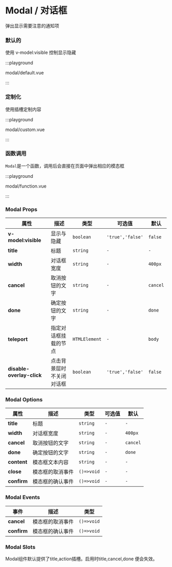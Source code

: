 # Modal / 对话框

弹出显示需要注意的通知项

### 默认的

使用 v-model:visible 控制显示隐藏

:::playground

modal/default.vue

:::

### 定制化

使用插槽定制内容

:::playground

modal/custom.vue

:::

### 函数调用

`Modal`是一个函数，调用后会直接在页面中弹出相应的模态框

:::playground

modal/function.vue

:::

### Modal Props

| 属性                      | 描述                     | 类型          | 可选值           | 默认     |
| ------------------------- | ------------------------ | ------------- | ---------------- | -------- |
| **v-model:visible**       | 显示与隐藏               | `boolean`     | `'true','false'` | `false`  |
| **title**                 | 标题                     | `string`      | `-`              | `-`      |
| **width**                 | 对话框宽度               | `string`      | `-`              | `400px`  |
| **cancel**                | 取消按钮的文字           | `string`      | `-`              | `cancel` |
| **done**                  | 确定按钮的文字           | `string`      | `-`              | `done`   |
| **teleport**              | 指定对话框挂载的节点     | `HTMLElement` | `-`              | `body`   |
| **disable-overlay-click** | 点击背景层时不关闭对话框 | `boolean`     | `'true','false'` | `false`  |

### Modal Options

| 属性        | 描述             | 类型       | 可选值 | 默认     |
| ----------- | ---------------- | ---------- | ------ | -------- |
| **title**   | 标题             | `string`   | `-`    | `-`      |
| **width**   | 对话框宽度       | `string`   | `-`    | `400px`  |
| **cancel**  | 取消按钮的文字   | `string`   | `-`    | `cancel` |
| **done**    | 确定按钮的文字   | `string`   | `-`    | `done`   |
| **content** | 模态框文本内容   | `string`   | `-`    | `-`      |
| **close**   | 模态框的取消事件 | `()=>void` | `-`    | `-`      |
| **confirm** | 模态框的确认事件 | `()=>void` | `-`    | `-`      |

### Modal Events

| 事件        | 描述             | 类型       |
| ----------- | ---------------- | ---------- |
| **cancel**  | 模态框的取消事件 | `()=>void` |
| **confirm** | 模态框的确认事件 | `()=>void` |

### Modal Slots

<fe-card>
  Modal组件默认提供了<fe-code>title,action</fe-code>插槽。启用时<fe-code>title,cancel,done</fe-code>
  便会失效。
</fe-card>
